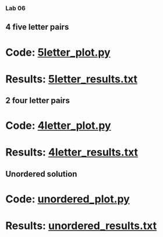 ### Lab 06

## 4 five letter pairs
# Code: [5letter_plot.py](5letter_plot.py)
# Results: [5letter_results.txt](5letter_results.txt)


## 2 four letter pairs
# Code: [4letter_plot.py](4letter_plot.py)
# Results: [4letter_results.txt](4letter_results.txt)

## Unordered solution
# Code: [unordered_plot.py](unordered_plot.py) 
# Results: [unordered_results.txt](unordered_results.txt)